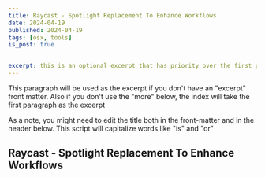 ```yaml
---
title: Raycast - Spotlight Replacement To Enhance Workflows
date: 2024-04-19
published: 2024-04-19
tags: [osx, tools]
is_post: true


excerpt: this is an optional excerpt that has priority over the first paragraph.
---
```

This paragraph will be used as the excerpt if you don't have an "excerpt" front matter. Also if you don't use the "more" below, the index will take the first paragraph as the excerpt

As a note, you might need to edit the title both in the front-matter and in the header below. This script will capitalize words like "is" and "or"
<!--more-->

## Raycast - Spotlight Replacement To Enhance Workflows
